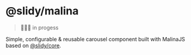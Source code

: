 # @slidy/malina

> 👨🏻‍💻 in progess

Simple, configurable & reusable carousel component built with MalinaJS based on [@slidy/core](https://github.com/Valexr/slidy/tree/master/packages/core).
